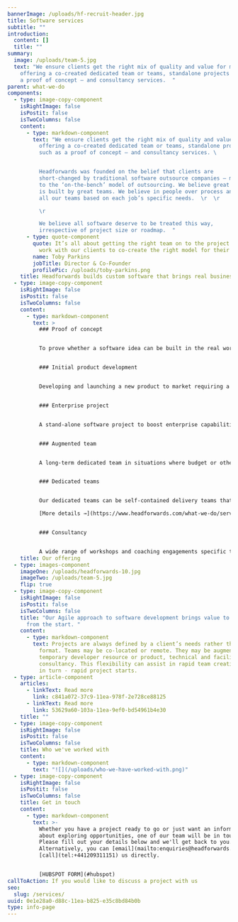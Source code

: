 ```yaml
---
bannerImage: /uploads/hf-recruit-header.jpg
title: Software services
subtitle: ""
introduction:
  content: []
  title: ""
summary:
  image: /uploads/team-5.jpg
  text: "We ensure clients get the right mix of quality and value for money,
    offering a co-created dedicated team or teams, standalone projects – such as
    a proof of concept – and consultancy services.  "
parent: what-we-do
components:
  - type: image-copy-component
    isRightImage: false
    isPostit: false
    isTwoColumns: false
    content:
      - type: markdown-component
        text: "We ensure clients get the right mix of quality and value for money,
          offering a co-created dedicated team or teams, standalone projects –
          such as a proof of concept – and consultancy services. \ 


          Headforwards was founded on the belief that clients are
          short-changed by traditional software outsource companies – mainly due
          to the ‘on-the-bench’ model of outsourcing. We believe great software
          is built by great teams. We believe in people over process and build
          all our teams based on each job’s specific needs.  \r  \r

          \r

          We believe all software deserve to be treated this way,
          irrespective of project size or roadmap.  "
      - type: quote-component
        quote: It’s all about getting the right team on to the project. We’ll always
          work with our clients to co-create the right model for their needs.
        name: Toby Parkins
        jobTitle: Director & Co-Founder
        profilePic: /uploads/toby-parkins.png
    title: Headforwards builds custom software that brings real business value.
  - type: image-copy-component
    isRightImage: false
    isPostit: false
    isTwoColumns: false
    content:
      - type: markdown-component
        text: >
          ### Proof of concept


          To prove whether a software idea can be built in the real world, what technologies should be used and whether the software is likely to be adopted by its intended users. [More details →](https://www.headforwards.com/what-we-do/services/proof-of-concept/)


          ### Initial product development


          Developing and launching a new product to market requiring a rapid development cycle, strategy support, UX design and customer testing all in close client collaboration. [More details →](https://www.headforwards.com/what-we-do/services/new-product-development/)


          ### Enterprise project


          A stand-alone software project to boost enterprise capabilities to support their goals. Often our clients either don't have development teams themselves or are at capacity with other work. [More details →](https://www.headforwards.com/what-we-do/services/enterprise-project/)


          ### Augmented team


          A long-term dedicated team in situations where budget or other constraints don’t allow a full, cross-functional team. This model offers access to bursts of support or specialist expertise as and when appropriate. [More details →](https://www.headforwards.com/what-we-do/services/augmented-team/)


          ### Dedicated teams


          Our dedicated teams can be self-contained delivery teams that provide or extend any in-house capability, or they can become an extension of existing teams, augmenting them with specific skillsets as needed. 

          [More details →](https://www.headforwards.com/what-we-do/services/dedicated-teams/)


          ### Consultancy


          A wide range of workshops and coaching engagements specific to a client’s needs from Vision and Roadmap creation to Agile coaching and Agile transformation support. [Contact us →](https://share.hsforms.com/1aRrvaaplSQC-3z6Gqj-G8Qzec3)
    title: Our offering
  - type: images-component
    imageOne: /uploads/headforwards-10.jpg
    imageTwo: /uploads/team-5.jpg
    flip: true
  - type: image-copy-component
    isRightImage: false
    isPostit: false
    isTwoColumns: false
    title: "Our Agile approach to software development brings value to your business
      from the start. "
    content:
      - type: markdown-component
        text: Projects are always defined by a client’s needs rather than a pre-defined
          format. Teams may be co-located or remote. They may be augmented with
          temporary developer resource or product, technical and facilitation
          consultancy. This flexibility can assist in rapid team creation and -
          in turn - rapid project starts.
  - type: article-component
    articles:
      - linkText: Read more
        link: c841a072-37c9-11ea-978f-2e728ce88125
      - linkText: Read more
        link: 53629a60-103a-11ea-9ef0-bd54961b4e30
    title: ""
  - type: image-copy-component
    isRightImage: false
    isPostit: false
    isTwoColumns: false
    title: Who we've worked with
    content:
      - type: markdown-component
        text: "![](/uploads/who-we-have-worked-with.png)"
  - type: image-copy-component
    isRightImage: false
    isPostit: false
    isTwoColumns: false
    title: Get in touch
    content:
      - type: markdown-component
        text: >-
          Whether you have a project ready to go or just want an informal chat
          about exploring opportunities, one of our team will be in touch.
          Please fill out your details below and we'll get back to you.
          Alternatively, you can [email](mailto:enquiries@headforwards.com) or
          [call](tel:+441209311151) us directly.


          [HUBSPOT FORM](#hubspot)
callToAction: If you would like to discuss a project with us
seo:
  slug: /services/
uuid: 0e1e28a0-d88c-11ea-b825-e35c8bd84b0b
type: info-page
---
```

